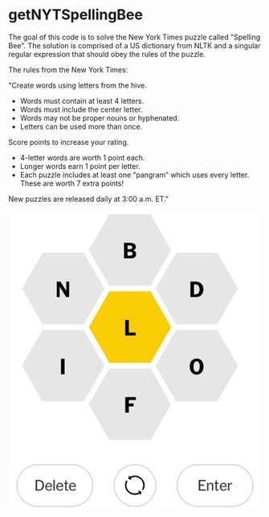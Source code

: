 # getNYTSpellingBee
The goal of this code is to solve the New York Times puzzle called "Spelling Bee".  The solution is comprised of a US dictionary from NLTK and a singular regular expression that should obey the rules of the puzzle.

The rules from the New York Times:

"Create words using letters from the hive.
- Words must contain at least 4 letters.
- Words must include the center letter.
- Words may not be proper nouns or hyphenated.
- Letters can be used more than once.

Score points to increase your rating.
- 4-letter words are worth 1 point each.
- Longer words earn 1 point per letter.
- Each puzzle includes at least one “pangram” which uses every letter. These are worth 7 extra points!

New puzzles are released daily at 3:00 a.m. ET."

<p align="center"><img src="./Puzzle01.jpg"></p>
